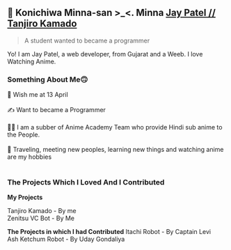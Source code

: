 ## 👋 Konichiwa Minna-san >_<. Minna [Jay Patel // Tanjiro Kamado](https://github.com/JayPatel1314)
> A student wanted to became a programmer

Yo! I am Jay Patel, a web developer, from Gujarat and a Weeb. I love Watching Anime.

### Something About Me🙃 

🎂 Wish me at 13 April </br>
</br>
✍️ Want to became a Programmer </br>
</br>
👷‍♂️ I am a subber of Anime Academy Team who provide Hindi sub anime to the People. </br>
</br>
🚅 Traveling, meeting new peoples, learning new things and watching anime are my hobbies </br>
</br>

### The Projects Which I Loved And I Contributed
**My Projects**

Tanjiro Kamado - By me </br>
Zenitsu VC Bot - By Me </br>

**The Projects in which I had Contributed**
Itachi Robot - By Captain Levi </br>
Ash Ketchum Robot - By Uday Gondaliya





